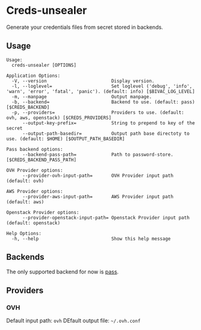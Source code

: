 Creds-unsealer
==============

Generate your credentials files from secret stored in backends.

Usage
-----

```shell
Usage:
  creds-unsealer [OPTIONS]

Application Options:
  -V, --version                        Display version.
  -l, --loglevel=                      Set loglevel ('debug', 'info', 'warn', 'error', 'fatal', 'panic'). (default: info) [$BIVAC_LOG_LEVEL]
  -m, --manpage                        Output manpage.
  -b, --backend=                       Backend to use. (default: pass) [$CREDS_BACKEND]
  -p, --providers=                     Providers to use. (default: ovh, aws, openstack) [$CREDS_PROVIDERS]
      --output-key-prefix=             String to prepend to key of the secret
      --output-path-basedir=           Output path base directoty to use. (default: $HOME) [$OUTPUT_PATH_BASEDIR]

Pass backend options:
      --backend-pass-path=             Path to password-store. [$CREDS_BACKEND_PASS_PATH]

OVH Provider options:
      --provider-ovh-input-path=       OVH Provider input path (default: ovh)

AWS Provider options:
      --provider-aws-input-path=       AWS Provider input path (default: aws)

Openstack Provider options:
      --provider-openstack-input-path= Openstack Provider input path (default: openstack)

Help Options:
  -h, --help                           Show this help message
```

Backends
--------

The only supported backend for now is [pass](https://www.passwordstore.org/).

Providers
---------

### OVH

Default input path: `ovh`
DEfault output file: `~/.ovh.conf`
